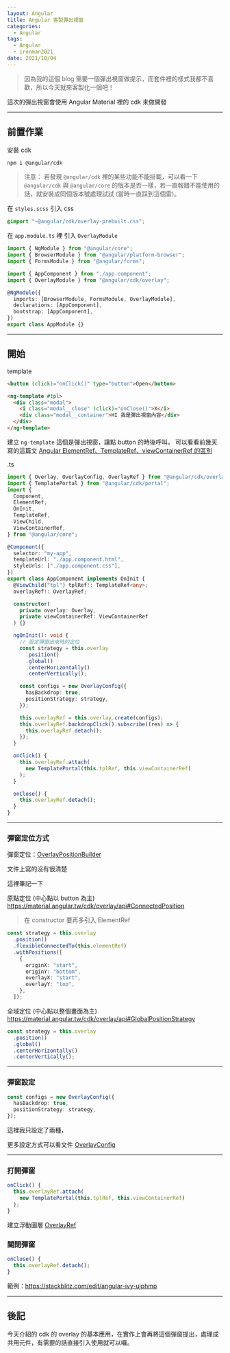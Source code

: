 ```yaml
---
layout: Angular
title: Angular 客製彈出視窗
categories:
  - Angular
tags:
  - Angular
  - ironman2021
date: 2021/10/04
---
```


> 因為我的這個 blog 需要一個彈出視窗做提示，而套件裡的樣式我都不喜歡，所以今天就來客製化一個吧！

這次的彈出視窗會使用 Angular Material 裡的 cdk 來做開發

---

## 前置作業

安裝 cdk

```bash
npm i @angular/cdk
```

> 注意： 若發現 `@angular/cdk` 裡的某些功能不能掛載，可以看一下 `@angular/cdk` 與 `@angular/core` 的版本是否一樣，若一直報錯不能使用的話，就安裝成同個版本號處理試試 (當時一直踩到這個雷)。

在 `styles.scss` 引入 css

```css
@import "~@angular/cdk/overlay-prebuilt.css";
```

在 `app.module.ts` 裡 引入 `OverlayModule`

```ts
import { NgModule } from "@angular/core";
import { BrowserModule } from "@angular/platform-browser";
import { FormsModule } from "@angular/forms";

import { AppComponent } from "./app.component";
import { OverlayModule } from "@angular/cdk/overlay";

@NgModule({
  imports: [BrowserModule, FormsModule, OverlayModule],
  declarations: [AppComponent],
  bootstrap: [AppComponent],
})
export class AppModule {}
```

---

## 開始

template

```html
<button (click)="onClick()" type="button">Open</button>

<ng-template #tpl>
  <div class="modal">
    <i class="modal__close" (click)="onClose()">X</i>
    <div class="modal__container">HI 我是彈出視窗內容</div>
  </div>
</ng-template>
```

建立 `ng-template` 這個是彈出視窗，讓點 button 的時後呼叫。
可以看看前幾天寫的這篇文 [Angular ElementRef、TemplateRef、viewContainerRef 的區別](https://ithelp.ithome.com.tw/articles/10273658)

.ts

```ts
import { Overlay, OverlayConfig, OverlayRef } from "@angular/cdk/overlay";
import { TemplatePortal } from "@angular/cdk/portal";
import {
  Component,
  ElementRef,
  OnInit,
  TemplateRef,
  ViewChild,
  ViewContainerRef,
} from "@angular/core";

@Component({
  selector: "my-app",
  templateUrl: "./app.component.html",
  styleUrls: ["./app.component.css"],
})
export class AppComponent implements OnInit {
  @ViewChild("tpl") tplRef!: TemplateRef<any>;
  overlayRef!: OverlayRef;

  constructor(
    private overlay: Overlay,
    private viewContainerRef: ViewContainerRef
  ) {}

  ngOnInit(): void {
    // 設定彈窗出來時的定位
    const strategy = this.overlay
      .position()
      .global()
      .centerHorizontally()
      .centerVertically();

    const configs = new OverlayConfig({
      hasBackdrop: true,
      positionStrategy: strategy,
    });

    this.overlayRef = this.overlay.create(configs);
    this.overlayRef.backdropClick().subscribe((res) => {
      this.overlayRef.detach();
    });
  }

  onClick() {
    this.overlayRef.attach(
      new TemplatePortal(this.tplRef, this.viewContainerRef)
    );
  }

  onClose() {
    this.overlayRef.detach();
  }
}
```

---

### 彈窗定位方式

彈窗定位：[OverlayPositionBuilder](https://material.angular.tw/cdk/overlay/api#OverlayPositionBuilder)

文件上寫的沒有很清楚

這裡筆記一下

原點定位 (中心點以 button 為主) https://material.angular.tw/cdk/overlay/api#ConnectedPosition

> 在 constructor 要再多引入 ElementRef

```ts
const strategy = this.overlay
  .position()
  .flexibleConnectedTo(this.elementRef)
  .withPositions([
    {
      originX: "start",
      originY: "bottom",
      overlayX: "start",
      overlayY: "top",
    },
  ]);
```

全域定位 (中心點以整個畫面為主) https://material.angular.tw/cdk/overlay/api#GlobalPositionStrategy

```ts
const strategy = this.overlay
  .position()
  .global()
  .centerHorizontally()
  .centerVertically();
```

---

### 彈窗設定

```ts
const configs = new OverlayConfig({
  hasBackdrop: true,
  positionStrategy: strategy,
});
```

這裡我只設定了兩種，

更多設定方式可以看文件 [OverlayConfig](https://material.angular.tw/cdk/overlay/api#OverlayConfig)

---

### 打開彈窗

```ts
onClick() {
  this.overlayRef.attach(
    new TemplatePortal(this.tplRef, this.viewContainerRef)
  );
}
```

建立浮動圖層 [OverlayRef](https://material.angular.tw/cdk/overlay/api#OverlayRef)

### 關閉彈窗

```ts
onClose() {
  this.overlayRef.detach();
}
```

範例：https://stackblitz.com/edit/angular-ivy-ujphmp

---

## 後記

今天介紹的 cdk 的 overlay 的基本應用，在實作上會再將這個彈窗提出，處理成共用元件，有需要的話直接引入使用就可以囉。

<!-- https://mainawycliffe.dev/blog/how-to-build-a-reusable-modal-overlay-dialog-using-angular-cdk -->
